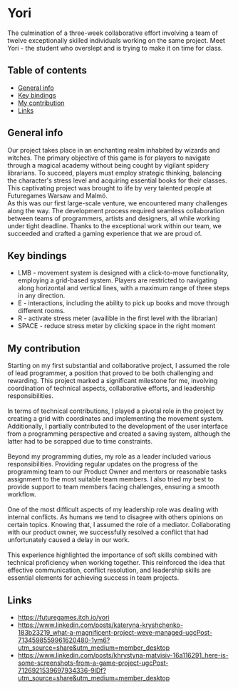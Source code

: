 # Yori

The culmination of a three-week collaborative effort involving a team of twelve exceptionally skilled individuals working on the same project. Meet Yori - the student who overslept and is trying to make it on time for class.

## Table of contents
* [General info](#general-info)
* [Key bindings](#key-bindings)
* [My contribution](#my-contribution)
* [Links](#links)

## General info

Our project takes place in an enchanting realm inhabited by wizards and witches. The primary objective of this game is for players to navigate through a magical academy without being cought by vigilant spidery librarians. To succeed, players must employ strategic thinking, balancing the character's stress level and acquiring essential books for their classes. This captivating project was brought to life by very talented people at Futuregames Warsaw and Malmö. <br>
As this was our first large-scale venture, we encountered many challenges along the way. The development process required seamless collaboration between teams of programmers, artists and designers, all while working under tight deadline. Thanks to the exceptional work within our team, we succeeded and crafted a gaming experience that we are proud of. 

## Key bindings
* LMB - movement system is designed with a click-to-move functionality, employing a grid-based system. Players are restricted to navigating along horizontal and vertical lines, with a maximum range of three steps in any direction.
* E - interactions, including the ability to pick up books and move through different rooms.
* R - activate stress meter (availible in the first level with the librarian)
* SPACE - reduce stress meter by clicking space in the right moment

## My contribution

Starting on my first substantial and collaborative project, I assumed the role of lead programmer, a position that proved to be both challenging and rewarding. This project marked a significant milestone for me, involving coordination of technical aspects, collaborative efforts, and leadership responsibilities.<br><br>
In terms of technical contributions, I played a pivotal role in the project by creating a grid with coordinates and implementing the movement system. Additionally, I partially contributed to the development of the user interface from a programming perspective and created a saving system, although the latter had to be scrapped due to time constraints.<br><br>
Beyond my programming duties, my role as a leader included various responsibilities. Providing regular updates on the progress of the programming team to our Product Owner and mentors or reasonable tasks assignment to the most suitable team members. I also tried my best to provide support to team members facing challenges, ensuring a smooth workflow.
<br><br>
One of the most difficult aspects of my leadership role was dealing with internal conflicts. As humans we tend to disagree with others opinions on certain topics. Knowing that, I assumed the role of a mediator. Collaborating with our product owner, we successfully resolved a conflict that had unfortunately caused a delay in our work.<br><br>
This experience highlighted the importance of soft skills combined with technical proficiency when working together. This reinforced the idea that effective communication, conflict resolution, and leadership skills are essential elements for achieving success in team projects.

## Links
* https://futuregames.itch.io/yori <br>
* https://www.linkedin.com/posts/kateryna-kryshchenko-183b23219_what-a-magnificent-project-weve-managed-ugcPost-7134598559961620480-1ym6?utm_source=share&utm_medium=member_desktop <br>
* https://www.linkedin.com/posts/khrystyna-matvisiv-16a116291_here-is-some-screenshots-from-a-game-project-ugcPost-7126921539697934336-9lDf?utm_source=share&utm_medium=member_desktop
